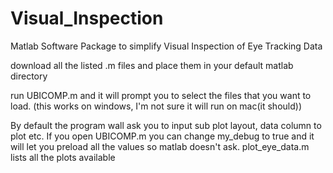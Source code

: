 # Visual_Inspection
Matlab Software Package to simplify Visual Inspection of Eye Tracking Data

download all the listed .m files and place them in your default matlab directory

run UBICOMP.m  and it will prompt you to select the files that you want to load. (this works on windows, I'm not sure it will run on mac(it should))

By default the program wall ask you to input sub plot layout, data column to plot etc. If you open UBICOMP.m you can change my_debug to true and it will let you preload all the values so matlab doesn't ask.
plot_eye_data.m lists all the plots available

